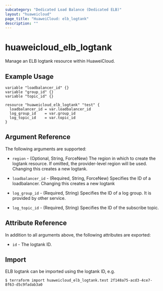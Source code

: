 ```yaml
---
subcategory: "Dedicated Load Balance (Dedicated ELB)"
layout: "huaweicloud"
page_title: "HuaweiCloud: elb_logtank"
description: ""
---
```


# huaweicloud_elb_logtank

Manage an ELB logtank resource within HuaweiCloud.

## Example Usage

```hcl
variable "loadbalancer_id" {}
variable "group_id" {}
variable "topic_id" {}

resource "huaweicloud_elb_logtank" "test" {
  loadbalancer_id = var.loadbalancer_id
  log_group_id    = var.group_id
  log_topic_id    = var.topic_id
}
```

## Argument Reference

The following arguments are supported:

* `region` - (Optional, String, ForceNew) The region in which to create the logtank resource.
  If omitted, the provider-level region will be used. Changing this creates a new logtank.

* `loadbalancer_id` - (Required, String, ForceNew) Specifies the ID of a loadbalancer. Changing this
  creates a new logtank

* `log_group_id` - (Required, String) Specifies the ID of a log group. It is provided by other service.

* `log_topic_id` - (Required, String) Specifies the ID of the subscribe topic.

## Attribute Reference

In addition to all arguments above, the following attributes are exported:

* `id` - The logtank ID.

## Import

ELB logtank can be imported using the logtank ID, e.g.

```
$ terraform import huaweicloud_elb_logtank.test 2f148a75-acd3-4ce7-8f63-d5c9fadab3a0
```
